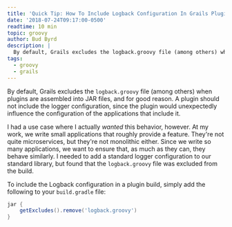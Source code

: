 ```yaml
---
title: 'Quick Tip: How To Include Logback Configuration In Grails Plugins'
date: '2018-07-24T09:17:00-0500'
readtime: 10 min
topic: groovy
author: Bud Byrd
description: |
  By default, Grails excludes the logback.groovy file (among others) when plugins are assembled into JAR files, and for good reason. A plugin should not include the logger configuration, since the plugin would unexpectedly influence the configuration of the applications that include it.
tags:
  - groovy
  - grails
---
```


By default, Grails excludes the `logback.groovy` file (among others) when plugins are assembled into JAR files, and for good reason. A plugin should not include the logger configuration, since the plugin would unexpectedly influence the configuration of the applications that include it.

I had a use case where I actually _wanted_ this behavior, however. At my work, we write small applications that roughly provide a feature. They're not quite microservices, but they're not monolithic either. Since we write so many applications, we want to ensure that, as much as they can, they behave similarly. I needed to add a standard logger configuration to our standard library, but found that the `logback.groovy` file was excluded from the build.

To include the Logback configuration in a plugin build, simply add the following to your `build.gradle` file:

```groovy
jar {
    getExcludes().remove('logback.groovy')
}
```
